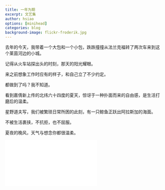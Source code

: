 ```yaml
---
title: 一年为期
excerpt: 文艺集
author: hsiao
options: [minihead]
categories: blog
background-image: flickr-froderik.jpg
---
```


去年的今天，我带着一个大包和一个小包，跌跌撞撞从法兰克福转了两次车来到这个莱茵河边的小城。

记得从火车站探出头的时刻，那天的阳光耀眼。

来之前想象工作时应有的样子，和自己立了不少约定。

都做到了吗？我不知道。

看到嘉倩新上传的北纬六十四度的夏天，惊讶于一种扑面而来的自由感，是生活打磨后的温柔。

星野道夫写，我们被繁琐日常所困的此刻，有一只鲸鱼正跃出阿拉斯加的海面。

不被生活裹挟，不抗拒，也不屈服。

夏夜的晚风，天气与想念你都很温柔。

<iframe src="//player.bilibili.com/player.html?aid=371581067&bvid=BV1wZ4y1M7Ms&cid=218968163&page=1" scrolling="no" border="0" frameborder="no" framespacing="0" allowfullscreen="true"> </iframe>